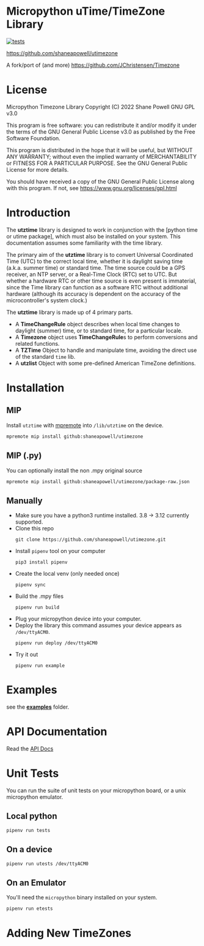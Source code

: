 # Micropython uTime/TimeZone Library
[![tests](https://github.com/shaneapowell/utimezone/actions/workflows/tests.yml/badge.svg)](https://github.com/shaneapowell/utimezone/actions/workflows/tests.yml)

https://github.com/shaneapowell/utimezone


A fork/port of (and more)
https://github.com/JChristensen/Timezone


# License
Micropython Timezone Library Copyright (C) 2022 Shane Powell GNU GPL v3.0

This program is free software: you can redistribute it and/or modify it under the terms of the GNU General Public License v3.0 as published by the Free Software Foundation.

This program is distributed in the hope that it will be useful, but WITHOUT ANY WARRANTY; without even the implied warranty of MERCHANTABILITY or FITNESS FOR A PARTICULAR PURPOSE.  See the GNU General Public License for more details.

You should have received a copy of the GNU General Public License
along with this program. If not, see <https://www.gnu.org/licenses/gpl.html>

# Introduction
The **utztime** library is designed to work in conjunction with the [python time or utime package], which must also be installed on your system. This documentation assumes some familiarity with the time library.

The primary aim of the **utztime** library is to convert Universal Coordinated Time (UTC) to the correct local time, whether it is daylight saving time (a.k.a. summer time) or standard time. The time source could be a GPS receiver, an NTP server, or a Real-Time Clock (RTC) set to UTC.  But whether a hardware RTC or other time source is even present is immaterial, since the Time library can function as a software RTC without additional hardware (although its accuracy is dependent on the accuracy of the microcontroller's system clock.)

The **utztime** library is made up of 4 primary parts.
- A **TimeChangeRule** object describes when local time changes to daylight (summer) time, or to standard time, for a particular locale.
- A **Timezone** object uses **TimeChangeRule**s to perform conversions and related functions.
- A **TZTime** Object to handle and manipulate time, avoiding the direct use of the standard `time` lib.
- A **utzlist** Object with some pre-defined American TimeZone definitions.

# Installation
## MIP
Install `utztime` with [mpremote](https://docs.micropython.org/en/latest/reference/packages.html#installing-packages-with-mpremote) into `/lib/utztime` on the device.
```sh
mpremote mip install github:shaneapowell/utimezone
```

## MIP (.py)
You can optionally install the non .mpy original source
```sh
mpremote mip install github:shaneapowell/utimezone/package-raw.json
```

## Manually
- Make sure you have a python3 runtime installed.  3.8 -> 3.12 currently supported.
- Clone this repo
    ```
    git clone https://github.com/shaneapowell/utimezone.git
    ```
- Install `pipenv` tool on your computer
  ```
  pip3 install pipenv
  ```
- Create the local venv (only needed once)
  ```
  pipenv sync
  ```
- Build the .mpy files
  ```
  pipenv run build
  ```
- Plug your micropython device into your computer.
- Deploy the library
  this command assumes your device appears as `/dev/ttyACM0`.
  ```
  pipenv run deploy /dev/ttyACM0
  ```
- Try it out
  ```
  pipenv run example
  ```


# Examples
see the [**examples**](examples) folder.

# API Documentation
Read the [API Docs](docs/API.md)

# Unit Tests
You can run the suite of unit tests on your micropython board, or a unix micropython emulator.
## Local python
```sh
pipenv run tests
```
## On a device
```sh
pipenv run utests /dev/ttyACM0
```
## On an Emulator
You'll need the `micropython` binary installed on your system.
```sh
pipenv run etests
```

# Adding New TimeZones